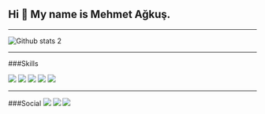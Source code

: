 ## Hi 👋 My name is Mehmet Ağkuş.
---

![Github stats 2](https://github-readme-stats.vercel.app/api?username=mehmetagkus&show_icons=true&theme=radical)

---
###Skills

![](https://steemitimages.com/50x50/https://www.w3.org/html/logo/downloads/HTML5_Logo_256.png) ![](https://steemitimages.com/50x50/https://upload.wikimedia.org/wikipedia/commons/thumb/d/d5/CSS3_logo_and_wordmark.svg/1200px-CSS3_logo_and_wordmark.svg.png) ![](https://steemitimages.com/50x50/https://static.javatpoint.com/images/javascript/javascript_logo.png) ![](https://steemitimages.com/50x50/https://upload.wikimedia.org/wikipedia/commons/thumb/9/96/Sass_Logo_Color.svg/1200px-Sass_Logo_Color.svg.png) ![](https://steemitimages.com/50x50/https://upload.wikimedia.org/wikipedia/commons/thumb/b/b2/Bootstrap_logo.svg/800px-Bootstrap_logo.svg.png)

---

###Social
[![](https://steemitimages.com/100x100/https://roofdigital.com/wp-content/uploads/2018/07/instagram-reklam-verme.png)](https://www.instagram.com/mehmetagkus/)  [![](https://steemitimages.com/100x100/https://marka-logo.com/wp-content/uploads/2020/04/Linkedin-Logo.png)](https://www.linkedin.com/in/mehmet-a%C4%9Fku%C5%9F/)  [![](https://steemitimages.com/110x110/https://download.logo.wine/logo/Stack_Overflow/Stack_Overflow-Logo.wine.png)](https://stackoverflow.com/users/20655491/mehmet-a%c4%9fku%c5%9f)




